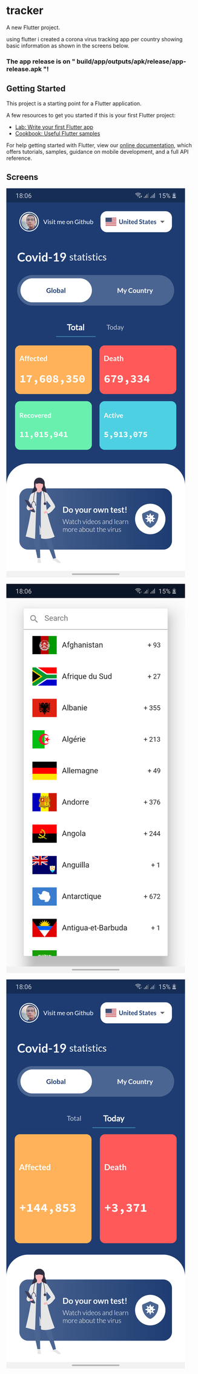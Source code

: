 # tracker

A new Flutter project.

using flutter i created a corona virus tracking app per country showing basic information as shown in the screens below.

### The app release is on " build/app/outputs/apk/release/app-release.apk "!

## Getting Started

This project is a starting point for a Flutter application.

A few resources to get you started if this is your first Flutter project:

- [Lab: Write your first Flutter app](https://flutter.dev/docs/get-started/codelab)
- [Cookbook: Useful Flutter samples](https://flutter.dev/docs/cookbook)

For help getting started with Flutter, view our
[online documentation](https://flutter.dev/docs), which offers tutorials,
samples, guidance on mobile development, and a full API reference.

## Screens

![alt text](https://github.com/B-Houssam/CoronaTracker/blob/master/flutter_01.png?raw=true)


![alt text](https://github.com/B-Houssam/CoronaTracker/blob/master/flutter_02.png?raw=true)


![alt text](https://github.com/B-Houssam/CoronaTracker/blob/master/flutter_03.png?raw=true)
